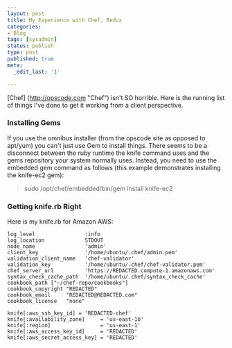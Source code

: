 ```yaml
---
layout: post
title: My Experience with Chef, Redux
categories:
- Blog
tags: [sysadmin]
status: publish
type: post
published: true
meta:
  _edit_last: '1'

---
```


[Chef] (http://opscode.com "Chef") isn't SO horrible. Here is the running list of things I've done to get it working from a client perspective.

### Installing Gems
If you use the omnibus installer (from the opscode site as opposed to apt/yum) you can't just use Gem to install things. There seems to be a disconnect between the ruby runtime the knife command uses and the gems repository your system normally uses. Instead, you need to use the embedded gem command as follows (this example demonstrates installing the knife-ec2 gem):

> sudo /opt/chef/embedded/bin/gem install knife-ec2

### Getting knife.rb Right
Here is my knife.rb for Amazon AWS:

```
log_level                :info
log_location             STDOUT
node_name                'admin'
client_key               '/home/ubuntu/.chef/admin.pem'
validation_client_name   'chef-validator'
validation_key           '/home/ubuntu/.chef/chef-validator.pem'
chef_server_url          'https://REDACTED.compute-1.amazonaws.com'
syntax_check_cache_path  '/home/ubuntu/.chef/syntax_check_cache'
cookbook_path ["~/chef-repo/cookbooks"]
cookbook_copyright "REDACTED"
cookbook_email     "REDACTED@REDACTED.com"
cookbook_license   "none"

knife[:aws_ssh_key_id] = 'REDACTED-chef'
knife[:availability_zone]     = 'us-east-1b'
knife[:region]                = 'us-east-1'
knife[:aws_access_key_id]     = 'REDACTED'
knife[:aws_secret_access_key] = 'REDACTED'
```
